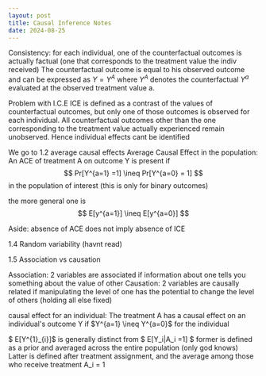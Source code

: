 ```yaml
---
layout: post
title: Causal Inference Notes
date: 2024-08-25
---
```



Consistency:
for each individual, one of the counterfactual outcomes is actually factual (one that corresponds to the treatment value the indiv received)
The counterfactual outcome is equal to his observed outcome and can be expressed as $Y =Y^A$ where $Y^A$ denotes the counterfactual $Y^a$ evaluated at the observed treatment value a.

Problem with I.C.E
ICE is defined as a contrast of the values of counterfactual outcomes, but only one of those outcomes is observed for each individual. All counterfactual outcomes other than the one 
corresponding to the treatment value actually experienced remain unobserved. Hence individual effects cant be identified

We go to 1.2 average causal effects
Average Causal Effect in the population: An ACE of treatment A on outcome Y is present if 
$$ Pr[Y^{a=1} =1] \ineq Pr[Y^{a=0} = 1] $$ in the population of interest (this is only for binary outcomes)

the more general one is $$ E[y^{a=1}] \ineq E[y^{a=0}] $$

Aside: absence of ACE does not imply absence of ICE

1.4 Random variability (havnt read)

1.5 Association vs causation

Association: 2 variables are associated if information about one tells you something about the value of other
Causation: 2 variables are causally related if manipulating the level of one has the potential to change the level of others (holding all else fixed)

causal effect for an individual: The treatment A has a causal effect on an individual's outcome Y if $Y^{a=1} \ineq Y^{a=0}$ for the individual

$ E[Y^{1}_{i}]$ is generally distinct from $ E[Y_i|A_i =1] $
former is defined as a prior and averaged across the entire population (only god knows)
Latter is defined after treatment assignment,  and the average among those who receive treatment A_i = 1




